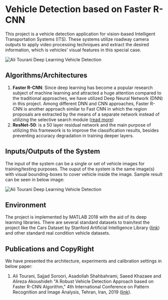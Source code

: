 # Vehicle Detection based on Faster R-CNN
This project is a vehicle detection application for vision-based Intelligent Transportation Systems (ITS). These systems utilize roadway camera outputs to apply video processing techniques and extract the desired information, which is vehicles' visual features in this special case.

![Ali Tourani Deep Learning Vehicle Detection](http://alitourani.ir/wp-content/uploads/Ali-Tourani-Deep-Learning-Vehicle-Detection-1-e1586043011299.jpg "Ali Tourani Deep Learning Vehicle Detection")

## Algorithms/Architectures
1. **Faster R-CNN**: Since deep learning has become a popular research subject of machine learning and attracted a huge attention compared to the traditional approaches, we have utilized Deep Neural Network (DNN) in this project. Among different DNN and CNN approaches, Faster R-CNN is another approach similar to Fast CNN in which the region proposals are extracted by the means of a separate network instead of utilizing the selective search module ([read more](https://www.researchgate.net/publication/277722488_Faster_R-CNN_Towards_Real-Time_Object_Detection_with_Region_Proposal_Networks "read more"))
1. **ResNet-50**: is a 50 layer residual network and the main purpose of utilizing this framework is to improve the classification results, besides preventing accuracy degradation in training deeper layers.

## Inputs/Outputs of the System
The input of the system can be a single or set of vehicle images for training/testing purposes. The ouput of the system is the same image(s) with visual bounding-boxes to cover vehicle inside the image. Sample result can be seen in below image:

![Ali Tourani Deep Learning Vehicle Detection](http://alitourani.ir/wp-content/uploads/Ali-Tourani-Deep-Learning-Vehicle-Detection-2.jpg "Ali Tourani Deep Learning Vehicle Detection")

## Environment
The project is implemented by MATLAB 2018 with the aid of its deep learning libraries. There are several standard datasets to train/test the project like the Cars Dataset by Stanford Artificial Intelligence Library ([link](https://ai.stanford.edu/~jkrause/cars/car_dataset.html "link")) and other standard real condition vehicle datasets.

## Publications and CopyRight
We have presented the architecture, experiments and calibration settings in below paper:
1. Ali Tourani, Sajjad Soroori, Asadollah Shahbahrami, Saeed Khazaee and Alireza Akoushideh "A Robust Vehicle Detection Approach based on Faster R-CNN Algorithm," 4th International Conference on Pattern Recognition and Image Analysis, Tehran, Iran, 2019 ([link](https://www.researchgate.net/publication/332514563_A_Robust_Vehicle_Detection_Approach_based_on_Faster_R-CNN_Algorithm "link")).

